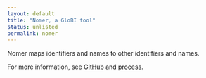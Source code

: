 ```yaml
---
layout: default
title: "Nomer, a GloBI tool"
status: unlisted
permalink: nomer
---
```


Nomer maps identifiers and names to other identifiers and names.

For more information, see [GitHub](https://github.com/globalbioticinteractions/nomer) and [process](process).

